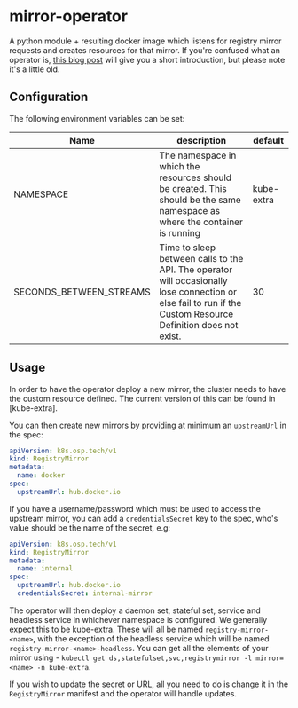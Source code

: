 # mirror-operator
A python module + resulting docker image which listens for registry mirror requests and creates resources for that mirror. 
If you're confused what an operator is, [this blog post][operators] will give you a short introduction, but please note it's a little old.

## Configuration
The following environment variables can be set:

Name | description | default 
--- | --- | --- 
NAMESPACE | The namespace in which the resources should be created. This should be the same namespace as where the container is running | kube-extra 
SECONDS_BETWEEN_STREAMS | Time to sleep between calls to the API. The operator will occasionally lose connection or else fail to run if the Custom Resource Definition does not exist. | 30

## Usage
In order to have the operator deploy a new mirror, the cluster needs to have the custom resource defined. The current version of this can be found in [kube-extra].

You can then create new mirrors by providing at minimum an `upstreamUrl` in the spec:
```yaml
apiVersion: k8s.osp.tech/v1
kind: RegistryMirror
metadata:
  name: docker
spec:
  upstreamUrl: hub.docker.io
```

If you have a username/password which must be used to access the upstream mirror, you can add a `credentialsSecret` key to the spec, who's value should
be the name of the secret, e.g:
```yaml
apiVersion: k8s.osp.tech/v1
kind: RegistryMirror
metadata:
  name: internal
spec:
  upstreamUrl: hub.docker.io
  credentialsSecret: internal-mirror
```

The operator will then deploy a daemon set, stateful set, service and headless service in whichever namespace is configured. We generally expect this to be kube-extra. These will all be named `registry-mirror-<name>`, with the exception of the headless service which will be named `registry-mirror-<name>-headless`.
You can get all the elements of your mirror using - `kubectl get ds,statefulset,svc,registrymirror -l mirror=<name> -n kube-extra`.

If you wish to update the secret or URL, all you need to do is change it in the `RegistryMirror` manifest and the operator will handle updates. 

[operators]: https://coreos.com/blog/introducing-operators.html
